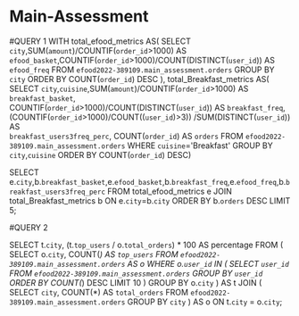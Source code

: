 # Main-Assessment
#QUERY 1
WITH total_efood_metrics AS(
  SELECT `city`,SUM(`amount`)/COUNTIF(`order_id`>1000) AS `efood_basket`,COUNTIF(`order_id`>1000)/COUNT(DISTINCT(`user_id`)) AS `efood_freq`
  FROM `efood2022-389109.main_assessment.orders`
  GROUP BY `city`
  ORDER BY COUNT(`order_id`) DESC
),
total_Breakfast_metrics AS(
  SELECT `city`,`cuisine`,SUM(`amount`)/COUNTIF(`order_id`>1000) AS    `breakfast_basket`,   
  COUNTIF(`order_id`>1000)/COUNT(DISTINCT(`user_id`)) AS `breakfast_freq`,
  (COUNTIF(`order_id`>1000)/COUNT((`user_id`)>3)) /SUM(DISTINCT(`user_id`))  AS   
   `breakfast_users3freq_perc`, 
  COUNT(`order_id`) AS `orders`
  FROM `efood2022-389109.main_assessment.orders`
  WHERE `cuisine`='Breakfast'
  GROUP BY `city`,`cuisine`
  ORDER BY COUNT(`order_id`) DESC)

SELECT e.`city`,b.`breakfast_basket`,e.`efood_basket`,b.`breakfast_freq`,e.`efood_freq`,b.`breakfast_users3freq_perc`
FROM total_efood_metrics e
JOIN total_Breakfast_metrics b
ON e.`city`=b.`city`
ORDER BY b.`orders` DESC
LIMIT 5;


#QUERY 2

SELECT t.`city`, (t.`top_users` / o.`total_orders`) * 100 AS percentage
FROM (
  SELECT o.`city`, COUNT(*) AS `top_users`
  FROM `efood2022-389109.main_assessment.orders` AS o
  WHERE o.`user_id` IN (
    SELECT `user_id`
    FROM `efood2022-389109.main_assessment.orders`
    GROUP BY `user_id`
    ORDER BY COUNT(*) DESC
    LIMIT 10
  )
  GROUP BY o.`city`
) AS t
JOIN (
  SELECT `city`, COUNT(*) AS `total_orders`
  FROM `efood2022-389109.main_assessment.orders`
  GROUP BY `city`
) AS o ON t.`city` = o.`city`;
